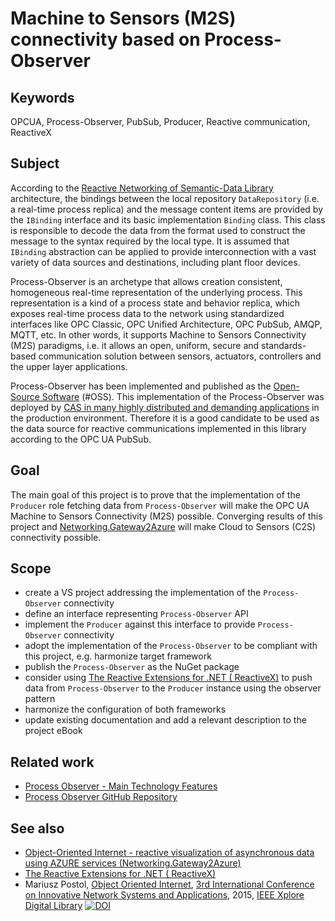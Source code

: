 # Machine to Sensors (M2S) connectivity based on Process-Observer

## Keywords

OPCUA, Process-Observer, PubSub, Producer, Reactive communication, ReactiveX

## Subject

According to the [Reactive Networking of Semantic-Data Library](https://commsvr.gitbook.io/ooi/reactive-communication/semanticdata) architecture, the bindings between the local repository `DataRepository` (i.e. a real-time process replica) and the message content items are provided by the `IBinding` interface and its basic implementation `Binding` class. This class is responsible to decode the data from the format used to construct the message to the syntax required by the local type. It is assumed that `IBinding` abstraction can be applied to provide interconnection with a vast variety of data sources and destinations, including plant floor devices.

Process-Observer is an archetype that allows creation consistent, homogeneous real-time representation of the underlying process. This representation is a kind of a process state and behavior replica, which exposes real-time process data to the network using standardized interfaces like OPC Classic, OPC Unified Architecture, OPC PubSub, AMQP, MQTT, etc. In other words, it supports Machine to Sensors Connectivity (M2S) paradigms, i.e. it allows an open, uniform, secure and standards-based communication solution between sensors, actuators, controllers and the upper layer applications.

Process-Observer has been implemented and published as the [Open-Source Software](https://github.com/mpostol/ProcessObserver) \(\#OSS\). This implementation of the Process-Observer was deployed by [CAS in many highly distributed and demanding applications][OOI] in the production environment. Therefore it is a good candidate to be used as the data source for reactive communications implemented in this library according to the OPC UA PubSub.

## Goal

The main goal of this project is to prove that the implementation of the `Producer` role fetching data from `Process-Observer` will make the OPC UA Machine to Sensors Connectivity (M2S) possible. Converging results of this project and [Networking.Gateway2Azure][Networking.Gateway2Azure] will make Cloud to Sensors (C2S) connectivity possible.

## Scope

- create a VS project addressing the implementation of the `Process-Observer` connectivity
- define an interface representing `Process-Observer` API
- implement the `Producer` against this interface to provide `Process-Observer` connectivity
- adopt the implementation of the `Process-Observer` to be compliant with this project, e.g. harmonize target framework
- publish the `Process-Observer` as the NuGet package
- consider using [The Reactive Extensions for .NET \( ReactiveX\)][ReactiveX] to push data from `Process-Observer` to the `Producer` instance using the observer pattern
- harmonize the configuration of both frameworks
- update existing documentation and add a relevant description to the project eBook

## Related work

- [Process Observer - Main Technology Features](https://commsvr-com.github.io/Documentation/CommServer)
- [Process Observer GitHub Repository][PO]

## See also

- [Object-Oriented Internet - reactive visualization of asynchronous data using AZURE services \(Networking.Gateway2Azure\)][Networking.Gateway2Azure]
- [The Reactive Extensions for .NET \( ReactiveX\)][ReactiveX]
- Mariusz Postol, [Object Oriented Internet][OOI], [3rd International Conference on Innovative Network Systems and Applications](https://fedcsis.org/2015/inetsapp), 2015, [IEEE Xplore Digital Library][OOI] [![DOI](https://img.shields.io/badge/DOI-10.15439%2F2015F160-blue)](https://fedcsis.org/proceedings/2015/pliks/160.pdf)

[OOI]:https://ieeexplore.ieee.org/abstract/document/7321562
[PO]:https://github.com/mpostol/ProcessObserver
[Networking.Gateway2Azure]:https://github.com/mpostol/OPC-UA-OOI/projects/15
[ReactiveX]:http://reactivex.io/
